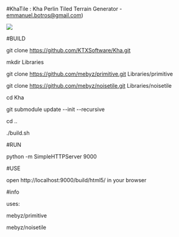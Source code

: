 #KhaTile : 
Kha Perlin Tiled Terrain Generator -
emmanuel.botros@gmail.com)


![](http://s16.postimg.org/xx79qlspx/khatile.png)

#BUILD

git clone https://github.com/KTXSoftware/Kha.git

mkdir Libraries 

git clone https://github.com/mebyz/primitive.git Libraries/primitive

git clone https://github.com/mebyz/noisetile.git Libraries/noisetile

cd Kha

git submodule update --init --recursive

cd ..

./build.sh

#RUN

python -m SimpleHTTPServer 9000

#USE

open http://localhost:9000/build/html5/ in your browser


#info

uses:

mebyz/primitive

mebyz/noisetile

